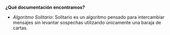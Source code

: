 **¿Qué documentación encontramos?**

- *Algoritmo Solitario*: Solitario es un algoritmo pensado para intercambiar mensajes sin levantar sospechas utilizando únicamente una baraja de cartas.
